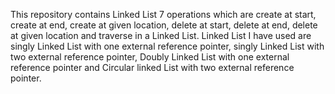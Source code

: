 This repository contains Linked List  7 operations which are create at start, create at end, create at given location, delete at start, delete at end, delete at given location and traverse in a Linked List. Linked List I have used are singly Linked List with one external reference pointer, singly Linked List with two external reference pointer, Doubly Linked List with one external reference pointer and Circular linked List with two external reference pointer.

